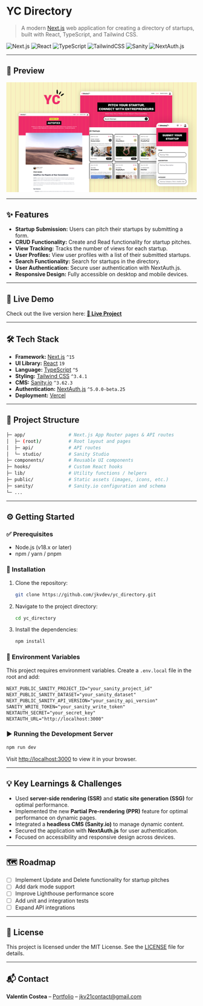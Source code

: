 # YC Directory
> A modern [Next.js](https://nextjs.org/) web application for creating a directory of startups, built with React, TypeScript, and Tailwind CSS.

![Next.js](https://img.shields.io/badge/next.js-000000?style=for-the-badge&logo=nextdotjs&logoColor=white)
![React](https://img.shields.io/badge/react-%2320232a.svg?style=for-the-badge&logo=react&logoColor=%2361DAFB)
![TypeScript](https://img.shields.io/badge/typescript-%23007ACC.svg?style=for-the-badge&logo=typescript&logoColor=white)
![TailwindCSS](https://img.shields.io/badge/tailwindcss-%2338B2AC.svg?style=for-the-badge&logo=tailwind-css&logoColor=white)
![Sanity](https://img.shields.io/badge/Sanity-F03E2F?style=for-the-badge&logo=sanity&logoColor=white)
![NextAuth.js](https://img.shields.io/badge/NextAuth.js-000000?style=for-the-badge&logo=next-auth&logoColor=white)

---

## 📸 Preview

<!-- Replace with an actual screenshot or GIF -->
![Project Screenshot](./public/project-mockup.png)

---

## ✨ Features

- **Startup Submission:** Users can pitch their startups by submitting a form.
- **CRUD Functionality:** Create and Read functionality for startup pitches.
- **View Tracking:** Tracks the number of views for each startup.
- **User Profiles:** View user profiles with a list of their submitted startups.
- **Search Functionality:** Search for startups in the directory.
- **User Authentication:** Secure user authentication with NextAuth.js.
- **Responsive Design:** Fully accessible on desktop and mobile devices.

---

## 🚀 Live Demo

Check out the live version here:
**[🔗 Live Project](https://yc-directory-jkv21.vercel.app/)**

---

## 🛠️ Tech Stack

- **Framework:** [Next.js](https://nextjs.org/) `^15`
- **UI Library:** [React](https://react.dev/) `19`
- **Language:** [TypeScript](https://www.typescriptlang.org/) `^5`
- **Styling:** [Tailwind CSS](https://tailwindcss.com/) `^3.4.1`
- **CMS:** [Sanity.io](https://www.sanity.io/) `^3.62.3`
- **Authentication:** [NextAuth.js](https://next-auth.js.org/) `^5.0.0-beta.25`
- **Deployment:** [Vercel](https://vercel.com/)

---

## 📁 Project Structure

```bash
├─ app/                # Next.js App Router pages & API routes
│  ├─ (root)/          # Root layout and pages
│  ├─ api/             # API routes
│  └─ studio/          # Sanity Studio
├─ components/         # Reusable UI components
├─ hooks/              # Custom React hooks
├─ lib/                # Utility functions / helpers
├─ public/             # Static assets (images, icons, etc.)
├─ sanity/             # Sanity.io configuration and schema
└─ ...
```

---

## ⚙️ Getting Started

### ✅ Prerequisites

* Node.js (v18.x or later)
* npm / yarn / pnpm

### 🧰 Installation

1. Clone the repository:

   ```bash
   git clone https://github.com/jkvdev/yc_directory.git
   ```
2. Navigate to the project directory:

   ```bash
   cd yc_directory
   ```
3. Install the dependencies:

   ```bash
   npm install
   ```

### 🔐 Environment Variables

This project requires environment variables. Create a `.env.local` file in the root and add:

```env
NEXT_PUBLIC_SANITY_PROJECT_ID="your_sanity_project_id"
NEXT_PUBLIC_SANITY_DATASET="your_sanity_dataset"
NEXT_PUBLIC_SANITY_API_VERSION="your_sanity_api_version"
SANITY_WRITE_TOKEN="your_sanity_write_token"
NEXTAUTH_SECRET="your_secret_key"
NEXTAUTH_URL="http://localhost:3000"
```

### ▶️ Running the Development Server

```bash
npm run dev
```

Visit [http://localhost:3000](http://localhost:3000) to view it in your browser.

---

## 💡 Key Learnings & Challenges

* Used **server-side rendering (SSR)** and **static site generation (SSG)** for optimal performance.
* Implemented the new **Partial Pre-rendering (PPR)** feature for optimal performance on dynamic pages.
* Integrated a **headless CMS (Sanity.io)** to manage dynamic content.
* Secured the application with **NextAuth.js** for user authentication.
* Focused on accessibility and responsive design across devices.

---

## 🗺️ Roadmap

* [ ] Implement Update and Delete functionality for startup pitches
* [ ] Add dark mode support
* [ ] Improve Lighthouse performance score
* [ ] Add unit and integration tests
* [ ] Expand API integrations

---

## 📝 License

This project is licensed under the MIT License. See the [LICENSE](LICENSE) file for details.

---

## 📬 Contact

**Valentin Costea** – [Portfolio](https://jkvdev.com) – [jkv21contact@gmail.com](mailto:jkv21contact@gmail.com)